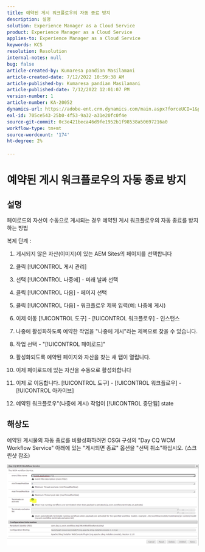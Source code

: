 ```yaml
---
title: 예약된 게시 워크플로우의 자동 종료 방지
description: 설명
solution: Experience Manager as a Cloud Service
product: Experience Manager as a Cloud Service
applies-to: Experience Manager as a Cloud Service
keywords: KCS
resolution: Resolution
internal-notes: null
bug: false
article-created-by: Kumaresa pandian Masilamani
article-created-date: 7/12/2022 10:59:38 AM
article-published-by: Kumaresa pandian Masilamani
article-published-date: 7/12/2022 12:01:07 PM
version-number: 1
article-number: KA-20052
dynamics-url: https://adobe-ent.crm.dynamics.com/main.aspx?forceUCI=1&pagetype=entityrecord&etn=knowledgearticle&id=8202b9b5-d101-ed11-82e4-00224809fe22
exl-id: 705ce543-25b0-4f53-9a32-a31e20fc0f4e
source-git-commit: 0c3e421beca46d9fe1952b1f98538a50697216a0
workflow-type: tm+mt
source-wordcount: '174'
ht-degree: 2%

---
```


# 예약된 게시 워크플로우의 자동 종료 방지

## 설명


페이로드의 자산이 수동으로 게시되는 경우 예약된 게시 워크플로우의 자동 종료를 방지하는 방법

복제 단계 :

1. 게시되지 않은 자산(이미지)이 있는 AEM Sites의 페이지를 선택합니다

2. 클릭 [!UICONTROL 게시 관리]

3. 선택 [!UICONTROL 나중에] - 미래 날짜 선택

4. 클릭 [!UICONTROL 다음] - 페이지 선택

5. 클릭 [!UICONTROL 다음] - 워크플로우 제목 입력(예: 나중에 게시)

6. 이제 이동 [!UICONTROL 도구] - [!UICONTROL 워크플로우] - 인스턴스

7. 나중에 활성화하도록 예약한 작업을 &quot;나중에 게시&quot;라는 제목으로 찾을 수 있습니다.

8. 작업 선택 - &quot;[!UICONTROL 페이로드]&quot;

9. 활성화되도록 예약된 페이지와 자산을 찾는 새 탭이 열립니다.

10. 이제 페이로드에 있는 자산을 수동으로 활성화합니다

11. 이제 로 이동합니다. [!UICONTROL 도구] - [!UICONTROL 워크플로우] - [!UICONTROL 아카이브]

12. 예약된 워크플로우&quot;(나중에 게시) 작업이 [!UICONTROL 중단됨] state




## 해상도


예약된 게시물의 자동 종료를 비활성화하려면 OSGi 구성의 &quot;Day CQ WCM Workflow Service&quot; 아래에 있는 &quot;게시되면 종료&quot; 옵션을 &quot;선택 취소&quot;하십시오. (스크린샷 참조)



![](assets/d1e5b094-d901-ed11-82e4-00224809fe22.png)
